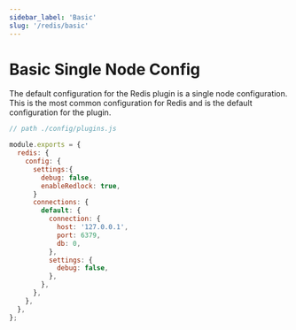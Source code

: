 ```yaml
---
sidebar_label: 'Basic'
slug: '/redis/basic'
---
```


# Basic Single Node Config

The default configuration for the Redis plugin is a single node configuration. This is the most common configuration for Redis and is the default configuration for the plugin.

```javascript
// path ./config/plugins.js

module.exports = {
  redis: {
    config: {
      settings:{
        debug: false,
        enableRedlock: true,
      }
      connections: {
        default: {
          connection: {
            host: '127.0.0.1',
            port: 6379,
            db: 0,
          },
          settings: {
            debug: false,
          },
        },
      },
    },
  },
};
```
